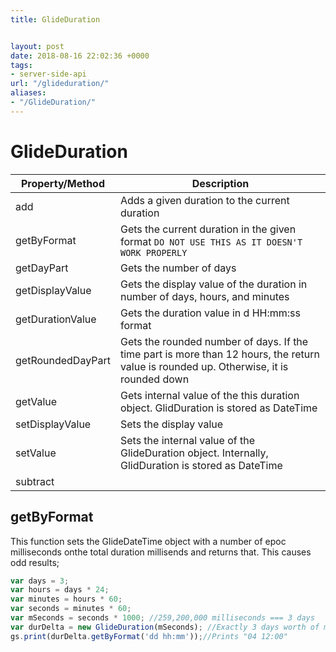 ```yaml
---
title: GlideDuration


layout: post
date: 2018-08-16 22:02:36 +0000
tags:
- server-side-api
url: "/glideduration/"
aliases:
- "/GlideDuration/"
---
```

# GlideDuration
<!--more-->

| Property/Method   | Description                                                                                                                            |
| ----------------- | -------------------------------------------------------------------------------------------------------------------------------------- |
| add               | Adds a given duration to the current duration                                                                                          |
| getByFormat       | Gets the current duration in the given format `DO NOT USE THIS AS IT DOESN'T WORK PROPERLY`                                                                                         |
| getDayPart        | Gets the number of days                                                                                                                |
| getDisplayValue   | Gets the display value of the duration in number of days, hours, and minutes                                                           |
| getDurationValue  | Gets the duration value in d HH:mm:ss format                                                                                           |
| getRoundedDayPart | Gets the rounded number of days. If the time part is more than 12 hours, the return value is rounded up. Otherwise, it is rounded down |
| getValue          | Gets internal value of the this duration object. GlidDuration is stored as DateTime                                                    |
| setDisplayValue   | Sets the display value                                                                                                                 |
| setValue          | Sets the internal value of the GlideDuration object. Internally, GlidDuration is stored as DateTime                                    |
| subtract          |                                                                                                                                        |

## getByFormat 

This function sets the GlideDateTime object with a number of epoc milliseconds onthe total duration millisends and returns that.  This causes odd results;

```js
var days = 3;
var hours = days * 24;
var minutes = hours * 60;
var seconds = minutes * 60;
var mSeconds = seconds * 1000; //259,200,000 milliseconds === 3 days
var durDelta = new GlideDuration(mSeconds); //Exactly 3 days worth of milliseconds
gs.print(durDelta.getByFormat('dd hh:mm'));//Prints "04 12:00"
```